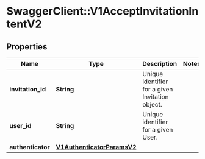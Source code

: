# SwaggerClient::V1AcceptInvitationIntentV2

## Properties
Name | Type | Description | Notes
------------ | ------------- | ------------- | -------------
**invitation_id** | **String** | Unique identifier for a given Invitation object. | 
**user_id** | **String** | Unique identifier for a given User. | 
**authenticator** | [**V1AuthenticatorParamsV2**](V1AuthenticatorParamsV2.md) |  | 


